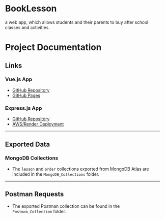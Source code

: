 # BookLesson
a web app, which allows students and their parents to buy after school classes and activities.

# Project Documentation

## Links

### Vue.js App
- [GitHub Repository](https://github.com/yourusername/your-vue-repo)  
- [GitHub Pages](https://yourusername.github.io/your-vue-repo)  

### Express.js App
- [GitHub Repository](https://github.com/yourusername/your-express-repo)  
- [AWS/Render Deployment](https://your-app-url.aws.com)

---

## Exported Data

### MongoDB Collections
- The `lesson` and `order` collections exported from MongoDB Atlas are included in the `MongoDB_Collections` folder.

---

## Postman Requests
- The exported Postman collection can be found in the `Postman_Collection` folder.

